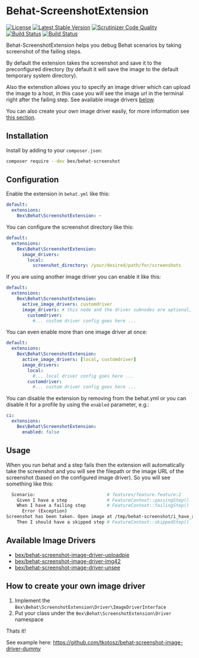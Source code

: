 Behat-ScreenshotExtension
=========================
[![License](https://poser.pugx.org/bex/behat-screenshot/license)](https://packagist.org/packages/bex/behat-screenshot)
[![Latest Stable Version](https://poser.pugx.org/bex/behat-screenshot/version)](https://packagist.org/packages/bex/behat-screenshot)
[![Scrutinizer Code Quality](https://scrutinizer-ci.com/g/elvetemedve/behat-screenshot/badges/quality-score.png?b=master)](https://scrutinizer-ci.com/g/elvetemedve/behat-screenshot/?branch=master)
[![Build Status](https://scrutinizer-ci.com/g/elvetemedve/behat-screenshot/badges/build.png?b=master)](https://scrutinizer-ci.com/g/elvetemedve/behat-screenshot/build-status/master)
[![Build Status](https://travis-ci.org/elvetemedve/behat-screenshot.svg?branch=master)](https://travis-ci.org/elvetemedve/behat-screenshot)

Behat-ScreenshotExtension helps you debug Behat scenarios by taking screenshot of the failing steps.

By default the extension takes the screenshot and save it to the preconfigured directory (by default it will save the image to the default temporary system directory).

Also the extenstion allows you to specify an image driver which can upload the image to a host, in this case you will see the image url in the terminal right after the failing step. See available image drivers [below](#available-image-drivers).

You can also create your own image driver easily, for more information see [this section](#how-to-create-your-own-image-driver).

Installation
------------

Install by adding to your `composer.json`:

```bash
composer require --dev bex/behat-screenshot
```

Configuration
-------------

Enable the extension in `behat.yml` like this:

```yml
default:
  extensions:
    Bex\Behat\ScreenshotExtension: ~
```

You can configure the screenshot directory like this:
```yml
default:
  extensions:
    Bex\Behat\ScreenshotExtension:
      image_drivers:
        local:
          screenshot_directory: /your/desired/path/for/screenshots
```

If you are using another image driver you can enable it like this:
```yml
default:
  extensions:
    Bex\Behat\ScreenshotExtension:
      active_image_drivers: customdriver
      image_drivers: # this node and the driver subnodes are optional, if you remove it then the driver's default values will be used
        customdriver:
          #... custom driver config goes here ...
```

You can even enable more than one image driver at once:
```yml
default:
  extensions:
    Bex\Behat\ScreenshotExtension:
      active_image_drivers: [local, customdriver]
      image_drivers:
        local:
          #... local driver config goes here ...
        customdriver:
          #... custom driver config goes here ...
```

You can disable the extension by removing from the behat.yml or you can disable it for a profile by using the `enabled` parameter, e.g.:
```yml
ci:
  extensions:
    Bex\Behat\ScreenshotExtension:
      enabled: false
```

Usage
-----

When you run behat and a step fails then the extension will automatically take the screenshot and you will see the filepath or the image URL of the screenshot (based on the configured image driver). So you will see something like this:

```bash
  Scenario:                           # features/feature.feature:2
    Given I have a step               # FeatureContext::passingStep()
    When I have a failing step        # FeatureContext::failingStep()
      Error (Exception)
Screenshot has been taken. Open image at /tmp/behat-screenshot/i_have_a_failing_step.png
    Then I should have a skipped step # FeatureContext::skippedStep()
```

Available Image Drivers
-----
- [bex/behat-screenshot-image-driver-uploadpie](https://packagist.org/packages/bex/behat-screenshot-image-driver-uploadpie)
- [bex/behat-screenshot-image-driver-img42](https://packagist.org/packages/bex/behat-screenshot-image-driver-img42)
- [bex/behat-screenshot-image-driver-unsee](https://packagist.org/packages/bex/behat-screenshot-image-driver-unsee)

How to create your own image driver
-----
1. Implement the `Bex\Behat\ScreenshotExtension\Driver\ImageDriverInterface`
1. Put your class under the `Bex\Behat\ScreenshotExtension\Driver` namespace

Thats it!

See example here: https://github.com/tkotosz/behat-screenshot-image-driver-dummy

